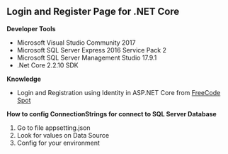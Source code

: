 ## Login and Register Page for .NET Core
**Developer Tools**
- Microsoft Visual Studio Community 2017
- Microsoft SQL Server Express 2016 Service Pack 2
- Microsoft SQL Server Management Studio 17.9.1
- .Net Core 2.2.10 SDK

**Knowledge**
- Login and Registration using Identity in ASP.NET Core from [FreeCode Spot](https://www.freecodespot.com/blog/asp-net-core-identity/)

**How to config ConnectionStrings for connect to SQL Server Database**  
1. Go to file appsetting.json
2. Look for values on Data Source
3. Config for your environment
